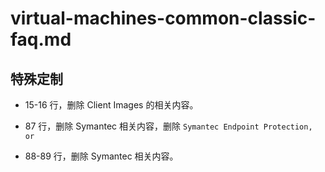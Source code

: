 # virtual-machines-common-classic-faq.md

## 特殊定制

* 15-16 行，删除 Client Images 的相关内容。

* 87 行，删除 Symantec 相关内容，删除 `Symantec Endpoint Protection, or`

* 88-89 行，删除 Symantec 相关内容。